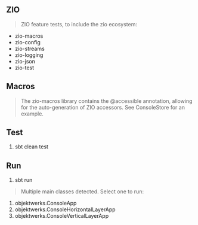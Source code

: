 ZIO
---
>ZIO feature tests, to include the zio ecosystem:
* zio-macros
* zio-config
* zio-streams
* zio-logging
* zio-json
* zio-test

Macros
------
>The zio-macros library contains the @accessible annotation, allowing for the
>auto-generation of ZIO accessors. See ConsoleStore for an example.

Test
----
1. sbt clean test

Run
---
1. sbt run
>Multiple main classes detected. Select one to run:
1. objektwerks.ConsoleApp
2. objektwerks.ConsoleHorizontalLayerApp
3. objektwerks.ConsoleVerticalLayerApp